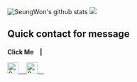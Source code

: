 ![SeungWon's github stats](https://github-readme-stats.vercel.app/api?username=lsw6684&count_private=true&show_icons=true&theme=material-palenight) 
<a>
  <img src="https://github-readme-stats.anuraghazra1.vercel.app/api/top-langs/?username=lsw6684&layout=compact&theme=material-palenight" />
</a>

## Quick contact for message

**Click Me　|**　

<a href="https://instagram.com/dev_lsw">
<img alt="SeungWon Lee|Instagram" width="25px" src="https://cdn.jsdelivr.net/npm/simple-icons@v3/icons/instagram.svg" />　
<a href="https://www.facebook.com/profile.php?id=100007864716666">
<img alt="SeungWon Lee|Facebook" width="25px" src="https://cdn.jsdelivr.net/npm/simple-icons@v3/icons/facebook.svg" />　

<!-- (https://github.com/anuraghazra/github-readme-stats) -->

